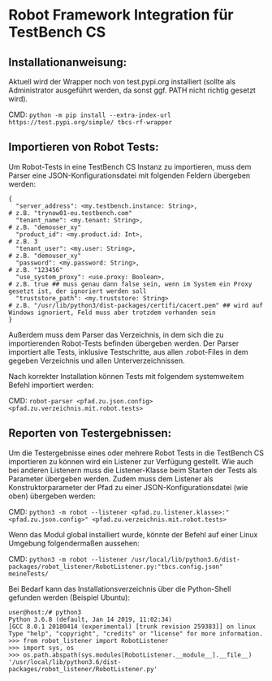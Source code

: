 # Robot Framework Integration für TestBench CS
## Installationanweisung:
Aktuell wird der Wrapper noch von test.pypi.org installiert (sollte als Administrator ausgeführt werden, da sonst ggf. PATH nicht richtig gesetzt wird).

CMD: `python -m pip install --extra-index-url https://test.pypi.org/simple/ tbcs-rf-wrapper`

## Importieren von Robot Tests:
Um Robot-Tests in eine TestBench CS Instanz zu importieren, muss dem Parser eine JSON-Konfigurationsdatei mit folgenden Feldern übergeben werden:
```
{
  "server_address": <my.testbench.instance: String>,                        # z.B. "trynow01-eu.testbench.com"
  "tenant_name": <my.tenant: String>,                                       # z.B. "demouser_xy"
  "product_id": <my.product.id: Int>,                                       # z.B. 3
  "tenant_user": <my.user: String>,                                         # z.B. "demouser_xy"
  "password": <my.password: String>,                                        # z.B. "123456"
  "use_system_proxy": <use.proxy: Boolean>,                                 # z.B. true ## muss genau dann false sein, wenn im System ein Proxy gesetzt ist, der ignoriert werden soll
  "truststore_path": <my.truststore: String>                                # z.B. "/usr/lib/python3/dist-packages/certifi/cacert.pem" ## wird auf Windows ignoriert, Feld muss aber trotzdem vorhanden sein
}
```
Außerdem muss dem Parser das Verzeichnis, in dem sich die zu importierenden Robot-Tests befinden übergeben werden. Der Parser importiert alle Tests, inklusive Testschritte, aus allen .robot-Files in dem gegeben Verzeichnis und allen Unterverzeichnissen.

Nach korrekter Installation können Tests mit folgendem systemweitem Befehl importiert werden:

CMD: `robot-parser <pfad.zu.json.config> <pfad.zu.verzeichnis.mit.robot.tests>`

## Reporten von Testergebnissen:
Um die Testergebnisse eines oder mehrere Robot Tests in die TestBench CS importieren zu können wird ein Listener zur Verfügung gestellt. Wie auch bei anderen Listenern muss die Listener-Klasse beim Starten der Tests als Parameter übergeben werden. Zudem muss dem Listener als Konstruktorparameter der Pfad zu einer JSON-Konfigurationsdatei (wie oben) übergeben werden:

CMD: `python3 -m robot --listener <pfad.zu.listener.klasse>:"<pfad.zu.json.config>" <pfad.zu.verzeichnis.mit.robot.tests>`

Wenn das Modul global installiert wurde, könnte der Befehl auf einer Linux Umgebung folgendermaßen aussehen:

CMD: `python3 -m robot --listener /usr/local/lib/python3.6/dist-packages/robot_listener/RobotListener.py:"tbcs.config.json" meineTests/`

Bei Bedarf kann das Installationsverzeichnis über die Python-Shell gefunden werden (Beispiel Ubuntu):
```
user@host:/# python3
Python 3.6.8 (default, Jan 14 2019, 11:02:34) 
[GCC 8.0.1 20180414 (experimental) [trunk revision 259383]] on linux
Type "help", "copyright", "credits" or "license" for more information.
>>> from robot_listener import RobotListener
>>> import sys, os
>>> os.path.abspath(sys.modules[RobotListener.__module__].__file__)
'/usr/local/lib/python3.6/dist-packages/robot_listener/RobotListener.py'
```